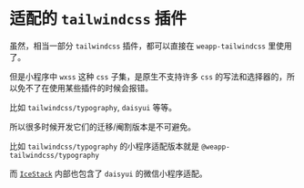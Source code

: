 # 适配的 `tailwindcss` 插件

虽然，相当一部分 `tailwindcss` 插件，都可以直接在 `weapp-tailwindcss` 里使用了。

但是小程序中 `wxss` 这种 `css` 子集，是原生不支持许多 `css` 的写法和选择器的，所以免不了在使用某些插件的时候会报错。

比如 `tailwindcss/typography`, `daisyui` 等等。

所以很多时候开发它们的迁移/阉割版本是不可避免。

比如 `tailwindcss/typography` 的小程序适配版本就是 `@weapp-tailwindcss/typography`

而 [`IceStack`](https://ui.icebreaker.top/zh-CN/docs/usage) 内部也包含了 `daisyui` 的微信小程序适配。
